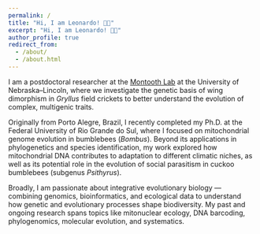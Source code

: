 ```yaml
---
permalink: /
title: "Hi, I am Leonardo! 🐝🦗"
excerpt: "Hi, I am Leonardo! 🐝🦗"
author_profile: true
redirect_from: 
  - /about/
  - /about.html
---
```


I am a postdoctoral researcher at the [Montooth Lab](http://montoothlab.unl.edu/) at the University of Nebraska–Lincoln, where we investigate the genetic basis of wing dimorphism in _Gryllus_ field crickets to better understand the evolution of complex, multigenic traits.

Originally from Porto Alegre, Brazil, I recently completed my Ph.D. at the Federal University of Rio Grande do Sul, where I focused on mitochondrial genome evolution in bumblebees (_Bombus_). Beyond its applications in phylogenetics and species identification, my work explored how mitochondrial DNA contributes to adaptation to different climatic niches, as well as its potential role in the evolution of social parasitism in cuckoo bumblebees (subgenus _Psithyrus_).

Broadly, I am passionate about integrative evolutionary biology — combining genomics, bioinformatics, and ecological data to understand how genetic and evolutionary processes shape biodiversity. My past and ongoing research spans topics like mitonuclear ecology, DNA barcoding, phylogenomics, molecular evolution, and systematics.

